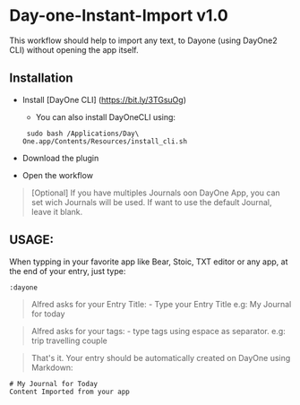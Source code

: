 # Day-one-Instant-Import v1.0


This workflow should help to import any text, to Dayone (using DayOne2 CLI) without opening the app itself.  

## Installation

* Install [DayOne CLI] (https://bit.ly/3TGsuOg)
   * You can also install DayOneCLI using: 
   ```
   	sudo bash /Applications/Day\ One.app/Contents/Resources/install_cli.sh
   ```

* Download the plugin 
* Open the workflow

> [Optional]
>      	If you have multiples Journals oon DayOne App, you can set wich Journals will be used.
>	If want to use the default Journal, leave it blank.

## USAGE: 

When typping in your favorite app like Bear, Stoic, TXT editor or any app, at the end of your entry, just type:
  
 ``` 
 :dayone
```

> Alfred asks for your Entry Title:
	-  Type your Entry Title 
	  e.g: My Journal for today

> Alfred asks for your tags:
	- type tags using espace as separator. 
		e.g: trip travelling couple

> That's it. 
  Your entry should be automatically created on DayOne using Markdown:

    # My Journal for Today
    Content Imported from your app

